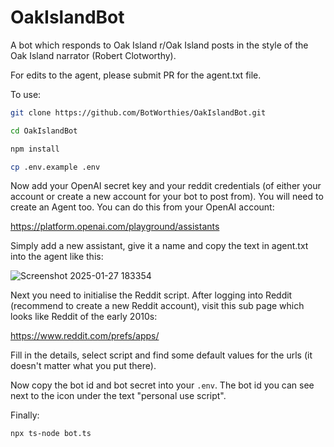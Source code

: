 # OakIslandBot
A bot which responds to Oak Island r/Oak Island posts in the style of the Oak Island narrator (Robert Clotworthy).

For edits to the agent, please submit PR for the agent.txt file. 

To use:

```bash
git clone https://github.com/BotWorthies/OakIslandBot.git
```
```bash
cd OakIslandBot
```
```bash
npm install
```
```bash
cp .env.example .env
```
Now add your OpenAI secret key and your reddit credentials (of either your account or create a new account for your bot to post from). You will need to create an Agent too. You can do this from your OpenAI account:

https://platform.openai.com/playground/assistants

Simply add a new assistant, give it a name and copy the text in agent.txt into the agent like this:

![Screenshot 2025-01-27 183354](https://github.com/user-attachments/assets/cc5f6258-8e8e-4f16-8afc-a443daf10077)

Next you need to initialise the Reddit script. After logging into Reddit (recommend to create a new Reddit account), visit this sub page which looks like Reddit of the early 2010s:

https://www.reddit.com/prefs/apps/

Fill in the details, select script and find some default values for the urls (it doesn't matter what you put there).

Now copy the bot id and bot secret into your `.env`. The bot id you can see next to the icon under the text "personal use script".

Finally: 

```bash
npx ts-node bot.ts
```
